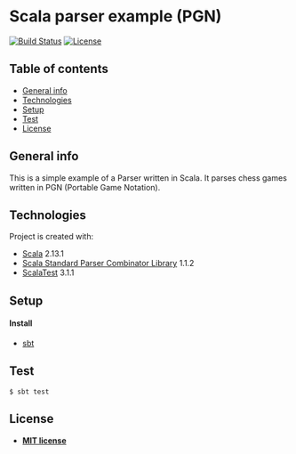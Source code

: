 # Scala parser example (PGN)

[![Build Status](http://img.shields.io/travis/badges/badgerbadgerbadger.svg?style=flat-square)](https://travis-ci.org/badges/badgerbadgerbadger) 
[![License](http://img.shields.io/:license-mit-blue.svg?style=flat-square)](http://badges.mit-license.org)

## Table of contents
* [General info](#general-info)
* [Technologies](#technologies)
* [Setup](#setup)
* [Test](#test)
* [License](#license)

## General info
This is a simple example of a Parser written in Scala. It parses chess games written in PGN (Portable Game Notation).
	
## Technologies
Project is created with:
* [Scala](https://www.scala-lang.org) 2.13.1 
* [Scala Standard Parser Combinator Library](https://github.com/scala/scala-parser-combinators) 1.1.2
* [ScalaTest](http://www.scalatest.org/) 3.1.1

## Setup
#### Install
* [sbt](https://www.scala-sbt.org)

## Test
```
$ sbt test
```

## License
- **[MIT license](http://opensource.org/licenses/mit-license.php)**